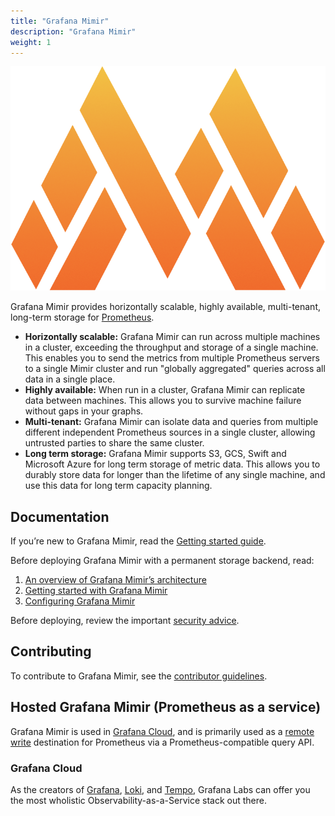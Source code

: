 ```yaml
---
title: "Grafana Mimir"
description: "Grafana Mimir"
weight: 1
---
```


<p align="center"><img src="images/logo.png" alt="Grafana Mimir logo"></p>

Grafana Mimir provides horizontally scalable, highly available, multi-tenant, long-term storage for [Prometheus](https://prometheus.io).

- **Horizontally scalable:** Grafana Mimir can run across multiple machines in a cluster, exceeding the throughput and storage of a single machine. This enables you to send the metrics from multiple Prometheus servers to a single Mimir cluster and run "globally aggregated" queries across all data in a single place.
- **Highly available:** When run in a cluster, Grafana Mimir can replicate data between machines. This allows you to survive machine failure without gaps in your graphs.
- **Multi-tenant:** Grafana Mimir can isolate data and queries from multiple different independent
  Prometheus sources in a single cluster, allowing untrusted parties to share the same cluster.
- **Long term storage:** Grafana Mimir supports S3, GCS, Swift and Microsoft Azure for long term storage of metric data. This allows you to durably store data for longer than the lifetime of any single machine, and use this data for long term capacity planning.

## Documentation

If you’re new to Grafana Mimir, read the [Getting started guide](docs/sources/getting-started/_index.md).

Before deploying Grafana Mimir with a permanent storage backend, read:

1. [An overview of Grafana Mimir’s architecture](docs/sources/architecture.md)
1. [Getting started with Grafana Mimir](docs/sources/getting-started/_index.md)
1. [Configuring Grafana Mimir](docs/sources/configuration/_index.md)

Before deploying, review the important [security advice](docs/sources/guides/security.md).

## Contributing

To contribute to Grafana Mimir, see the [contributor guidelines](contributing/).

## Hosted Grafana Mimir (Prometheus as a service)

Grafana Mimir is used in [Grafana Cloud](https://grafana.com/cloud), and is primarily used as a [remote write](https://prometheus.io/docs/operating/configuration/#remote_write) destination for Prometheus via a Prometheus-compatible query API.

### Grafana Cloud

As the creators of [Grafana](https://grafana.com/oss/grafana/), [Loki](https://grafana.com/oss/loki/), and [Tempo](https://grafana.com/oss/tempo/), Grafana Labs can offer you the most wholistic Observability-as-a-Service stack out there.

